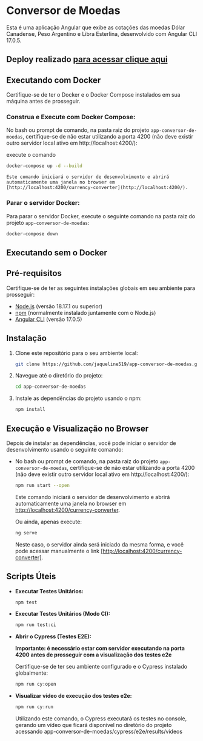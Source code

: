 # Conversor de Moedas

Esta é uma aplicação Angular que exibe as cotações das moedas Dólar Canadense, Peso Argentino e Libra Esterlina, desenvolvido com Angular CLI 17.0.5.

## Deploy realizado  [para acessar clique aqui](https://656e7ca6d469a61283dc3a23--dapper-empanada-a4fe34.netlify.app/currency-converter)


## Executando com Docker

Certifique-se de ter o Docker e o Docker Compose instalados em sua máquina antes de prosseguir.

### Construa e Execute com Docker Compose:

No bash ou prompt de comando, na pasta raiz do projeto `app-conversor-de-moedas`, certifique-se de não estar utilizando a porta 4200 (não deve existir outro servidor local ativo em http://localhost:4200/):

execute o comando

```bash
docker-compose up -d --build
```

    Este comando iniciará o servidor de desenvolvimento e abrirá automaticamente uma janela no browser em [http://localhost:4200/currency-converter](http://localhost:4200/).


### Parar o servidor Docker:

Para parar o servidor Docker, execute o seguinte comando na pasta raiz do projeto `app-conversor-de-moedas`:

```bash
docker-compose down
```

## Executando sem o Docker

## Pré-requisitos

Certifique-se de ter as seguintes instalações globais em seu ambiente para prosseguir:

- [Node.js](https://nodejs.org/) (versão 18.17.1 ou superior)
- [npm](https://www.npmjs.com/) (normalmente instalado juntamente com o Node.js)
- [Angular CLI](https://angular.io/cli) (versão 17.0.5)

## Instalação

1. Clone este repositório para o seu ambiente local:

    ```bash
    git clone https://github.com/jaqueline519/app-conversor-de-moedas.git
    ```

2. Navegue até o diretório do projeto:

    ```bash
    cd app-conversor-de-moedas
    ```

3. Instale as dependências do projeto usando o npm:

    ```bash
    npm install
    ```

## Execução e Visualização no Browser

Depois de instalar as dependências, você pode iniciar o servidor de desenvolvimento usando o seguinte comando:

- No bash ou prompt de comando, na pasta raiz do projeto `app-conversor-de-moedas`, certifique-se de não estar utilizando a porta 4200 (não deve existir outro servidor local ativo em http://localhost:4200/):

    ```bash
    npm run start --open
    ```

    Este comando iniciará o servidor de desenvolvimento e abrirá automaticamente uma janela no browser em [http://localhost:4200/currency-converter](http://localhost:4200/).

    Ou ainda, apenas execute:

    ```bash
    ng serve
    ```

    Neste caso, o servidor ainda será iniciado da mesma forma, e você pode acessar manualmente o link [[http://localhost:4200/currency-converter]](http://localhost:4200/).

## Scripts Úteis

- **Executar Testes Unitários:**

    ```bash
    npm test
    ```

- **Executar Testes Unitários (Modo CI):**

    ```bash
    npm run test:ci
    ```

- **Abrir o Cypress (Testes E2E):**

  **Importante: é necessário estar com servidor executando na porta 4200 antes de prosseguir com a visualização dos testes e2e**

    Certifique-se de ter seu ambiente configurado e o Cypress instalado globalmente:

    ```bash
    npm run cy:open
    ```

- **Visualizar vídeo de execução dos testes e2e:**

    ```bash
    npm run cy:run
    ```

  Utilizando este comando, o Cypress executará os testes no console, gerando um vídeo que ficará disponível no diretório do projeto acessando app-conversor-de-moedas/cypress/e2e/results/videos
